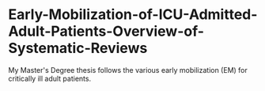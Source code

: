 # Early-Mobilization-of-ICU-Admitted-Adult-Patients-Overview-of-Systematic-Reviews
My Master's Degree thesis follows the various early mobilization (EM) for critically ill adult patients.
